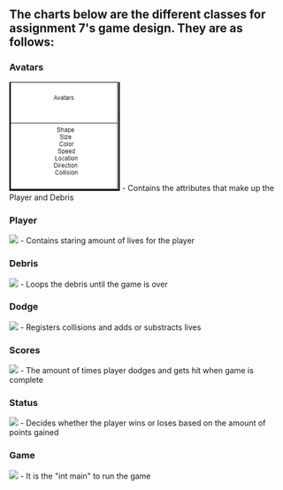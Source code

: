 ## The charts below are the different classes for assignment 7's game design. They are as follows:

### Avatars
<img src= "Avatars.PNG" width="200">
- Contains the attributes that make up the Player and Debris 

### Player 
<img src= "https://github.com/azizzmills/2143-OOP-Mills/Assignments/A07/Player.PNG" width="200">
- Contains staring amount of lives for the player

### Debris 
<img src= "https://github.com/azizzmills/2143-OOP-Mills/Assignments/A07/Debris.PNG" width="200">
- Loops the debris until the game is over

### Dodge 
<img src= "https://github.com/azizzmills/2143-OOP-Mills/Assignments/A07/Dodge.PNG" width="200">
- Registers collisions and adds or substracts lives

### Scores 
<img src= "https://github.com/azizzmills/2143-OOP-Mills/Assignments/A07/Scores.PNG" width="200">
- The amount of times player dodges and gets hit when game is complete

### Status 
<img src= "https://github.com/azizzmills/2143-OOP-Mills/Assignments/A07/Status.PNG" width="200">
- Decides whether the player wins or loses based on the amount of points gained

### Game
<img src= "https://github.com/azizzmills/2143-OOP-Mills/Assignments/A07/Game.PNG" width="200">
- It is the "int main" to run the game
